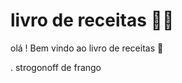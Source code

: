 # livro de receitas :man_cook:

olá ! Bem vindo ao livro de receitas :wave:

  .  strogonoff de frango
